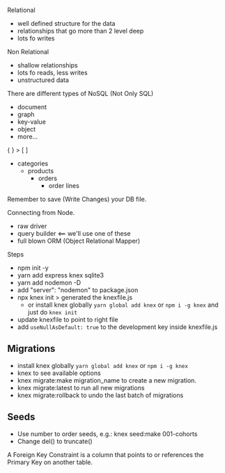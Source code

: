 Relational

- well defined structure for the data
- relationships that go more than 2 level deep
- lots fo writes

Non Relational

- shallow relationships
- lots fo reads, less writes
- unstructured data

There are different types of NoSQL (Not Only SQL)

- document
- graph
- key-value
- object
- more...

{ } > [ ]

- categories
  - products
    - orders
      - order lines

Remember to save (Write Changes) your DB file.

Connecting from Node.

- raw driver
- query builder <== we'll use one of these
- full blown ORM (Object Relational Mapper)

Steps

- npm init -y
- yarn add express knex sqlite3
- yarn add nodemon -D
- add "server": "nodemon" to package.json
- npx knex init > generated the knexfile.js
  - or install knex globally `yarn global add knex` or `npm i -g knex` and just do `knex init`
- update knexfile to point to right file
- add `useNullAsDefault: true` to the development key inside knexfile.js

## Migrations

- install knex globally `yarn global add knex` or `npm i -g knex`
- knex to see available options
- knex migrate:make migration_name to create a new migration.
- knex migrate:latest to run all new migrations
- knex migrate:rollback to undo the last batch of migrations

## Seeds
- Use number to order seeds, e.g.: knex seed:make 001-cohorts
- Change del() to truncate()

A Foreign Key Constraint is a column that points to or references the Primary Key on another table.